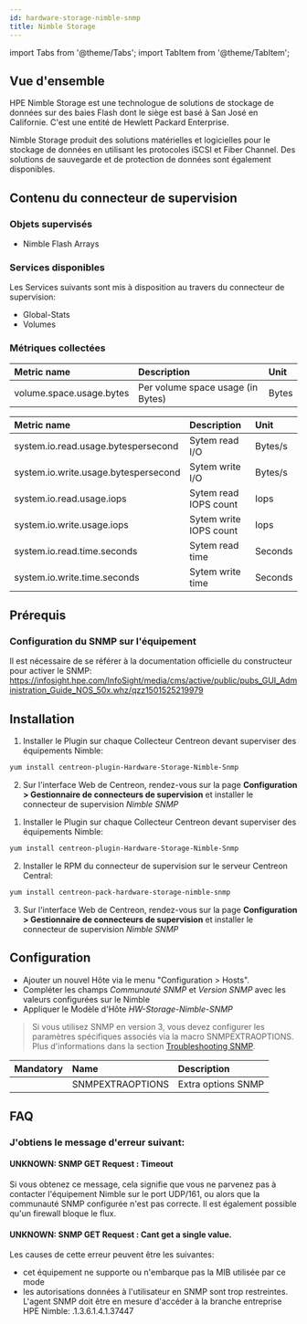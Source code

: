 ```yaml
---
id: hardware-storage-nimble-snmp
title: Nimble Storage
---
```

import Tabs from '@theme/Tabs';
import TabItem from '@theme/TabItem';


## Vue d'ensemble

HPE Nimble Storage est une technologue de solutions de stockage de données sur des baies Flash dont le siège
est basé à San José en Californie. C'est une entité de Hewlett Packard Enterprise. 

Nimble Storage produit des solutions matérielles et logicielles pour le stockage de données en utilisant les protocoles
iSCSI et Fiber Channel. Des solutions de sauvegarde et de protection de données sont également disponibles.

## Contenu du connecteur de supervision

### Objets supervisés

* Nimble Flash Arrays

### Services disponibles

Les Services suivants sont mis à disposition au travers du connecteur de supervision: 

* Global-Stats
* Volumes

### Métriques collectées

<Tabs groupId="sync">
<TabItem value="Volume-Usage" label="Volume-Usage">

| Metric name                    | Description                          | Unit  |
| :----------------------------- | :----------------------------------- | :---- |
| volume.space.usage.bytes       | Per volume space usage (in Bytes)    | Bytes |

</TabItem>
<TabItem value="Global-Stats" label="Global-Stats">

| Metric name                           | Description                          | Unit    |
| :------------------------------------ | :----------------------------------- | :------ |
| system.io.read.usage.bytespersecond   | Sytem read I/O                       | Bytes/s |
| system.io.write.usage.bytespersecond  | Sytem write I/O                      | Bytes/s |
| system.io.read.usage.iops             | Sytem read IOPS count                | Iops    |
| system.io.write.usage.iops            | Sytem write IOPS count               | Iops    |
| system.io.read.time.seconds           | Sytem read time                      | Seconds |
| system.io.write.time.seconds          | Sytem write time                     | Seconds |

</TabItem>
</Tabs>

## Prérequis

### Configuration du SNMP sur l'équipement

Il est nécessaire de se référer à la documentation officielle du constructeur pour activer le SNMP:
https://infosight.hpe.com/InfoSight/media/cms/active/public/pubs_GUI_Administration_Guide_NOS_50x.whz/qzz1501525219979

## Installation

<Tabs groupId="sync">
<TabItem value="Online License" label="Online License">

1. Installer le Plugin sur chaque Collecteur Centreon devant superviser des équipements Nimble:

```bash
yum install centreon-plugin-Hardware-Storage-Nimble-Snmp
```

2. Sur l'interface Web de Centreon, rendez-vous sur la page **Configuration > Gestionnaire de connecteurs de supervision** et installer le connecteur de supervision *Nimble SNMP*

</TabItem>
<TabItem value="Offline License" label="Offline License">

1. Installer le Plugin sur chaque Collecteur Centreon devant superviser des équipements Nimble:

```bash
yum install centreon-plugin-Hardware-Storage-Nimble-Snmp
```

2. Installer le RPM du connecteur de supervision sur le serveur Centreon Central:

```bash
yum install centreon-pack-hardware-storage-nimble-snmp
```

3. Sur l'interface Web de Centreon, rendez-vous sur la page **Configuration > Gestionnaire de connecteurs de supervision** et installer le connecteur de supervision *Nimble SNMP*

</TabItem>
</Tabs>

## Configuration

* Ajouter un nouvel Hôte via le menu "Configuration > Hosts".
* Compléter les champs *Communauté SNMP* et *Version SNMP* avec les valeurs configurées sur le Nimble
* Appliquer le Modèle d'Hôte *HW-Storage-Nimble-SNMP*

> Si vous utilisez SNMP en version 3, vous devez configurer les paramètres spécifiques associés via la macro SNMPEXTRAOPTIONS.
> Plus d'informations dans la section [Troubleshooting SNMP](../getting-started/how-to-guides/troubleshooting-plugins.md#snmpv3-options-mapping). 

| Mandatory   | Name                    | Description                       |
| :---------- | :---------------------- | :---------------------------------|
|             | SNMPEXTRAOPTIONS        | Extra options SNMP                |

## FAQ

### J'obtiens le message d'erreur suivant:

#### UNKNOWN: SNMP GET Request : Timeout

Si vous obtenez ce message, cela signifie que vous ne parvenez pas à contacter l'équipement Nimble sur le port UDP/161, 
ou alors que la communauté SNMP configurée n'est pas correcte. Il est également possible qu'un firewall bloque le flux.

#### UNKNOWN: SNMP GET Request : Cant get a single value.

Les causes de cette erreur peuvent être les suivantes: 
  * cet équipement ne supporte ou n'embarque pas la MIB utilisée par ce mode
  * les autorisations données à l'utilisateur en SNMP sont trop restreintes. 
  L'agent SNMP doit être en mesure d'accéder à la branche entreprise HPE Nimble: .1.3.6.1.4.1.37447
